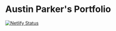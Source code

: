 # Austin Parker's Portfolio

[![Netlify Status](https://api.netlify.com/api/v1/badges/7e8f7cc3-106b-4930-be6a-33e7ff372fe7/deploy-status)](https://app.netlify.com/sites/austincparker-portfolio/deploys)

